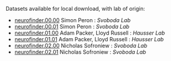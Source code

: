 Datasets available for local download, with lab of origin:

- [neurofinder.00.00](https://s3.amazonaws.com/neuro.datasets/challenges/neurofinder/neurofinder.00.00.zip) Simon Peron : *Svoboda Lab*
- [neurofinder.00.01](https://s3.amazonaws.com/neuro.datasets/challenges/neurofinder/neurofinder.00.01.zip) Simon Peron : *Svoboda Lab*
- [neurofinder.01.00](https://s3.amazonaws.com/neuro.datasets/challenges/neurofinder/neurofinder.01.00.zip) Adam Packer, Lloyd Russell : *Hausser Lab*
- [neurofinder.01.01](https://s3.amazonaws.com/neuro.datasets/challenges/neurofinder/neurofinder.01.01.zip) Adam Packer, Lloyd Russell : *Hausser Lab*
- [neurofinder.02.00](https://s3.amazonaws.com/neuro.datasets/challenges/neurofinder/neurofinder.02.00.zip) Nicholas Sofroniew : *Svoboda Lab*
- [neurofinder.02.01](https://s3.amazonaws.com/neuro.datasets/challenges/neurofinder/neurofinder.02.01.zip) Nicholas Sofroniew : *Svoboda Lab*
